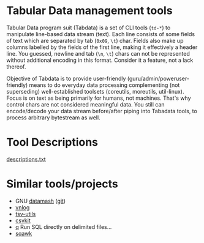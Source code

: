 # Tabular Data management tools

Tabular Data program suit (Tabdata) is a set of CLI tools (`td-*`) to
manipulate line-based data stream (text).
Each line consists of some fields of text which are separated by tab
(`0x09`, `\t`) char.
Fields also make up columns labelled by the fields of the first line,
making it effectively a header line.
You guessed, newline and tab (`\n`, `\t`) chars can not be represented
without additional encoding in this format. Consider it a feature, not a
lack thereof.

Objective of Tabdata is to provide user-friendly
(guru/admin/poweruser-friendly) means to do everyday data processing
complementing (not superseding) well-established toolsets (coreutils,
moreutils, util-linux).
Focus is on text as being primarily for humans, not machines.
That's why control chars are not considered meaningful data.
You still can encode/decode your data stream before/after piping into
Tabadata tools, to process arbitrary bytestream as well.

# Tool Descriptions

[descriptions.txt](descriptions.txt)

# Similar tools/projects

- GNU [datamash](https://www.gnu.org/software/datamash/) ([git](git://git.sv.gnu.org/datamash.git))
- [vnlog](https://github.com/dkogan/vnlog)
- [tsv-utils](https://github.com/eBay/tsv-utils-dlang)
- [csvkit](https://github.com/wireservice/csvkit)
- [q](https://github.com/harelba/q) Run SQL directly on delimited files...
- [sqawk](https://github.com/dbohdan/sqawk)
